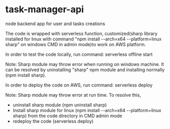 # task-manager-api
node backend app for user and tasks creations

The code is wrapped with serverless function, customized(sharp library installed for linux with command "npm install --arch=x64 --platform=linux sharp" on windows CMD in admin mode)to work on AWS platform.

In order to test the code locally, run command: serverless offline start

Note: Sharp module may throw error when running on windows machine. It can be resolved by uninstalling "sharp" npm module and installing normally (npm install sharp).

In order to deploy the code on AWS, run command: serverless deploy

Note: Sharp module may throw error at run time. To resolve this, 
 - uninstall sharp module (npm uninstall sharp)
 - Install sharp module for linux (npm install --arch=x64 --platform=linux sharp) from the code directory in CMD admin mode
 - redeploy the code (serverless deploy)

